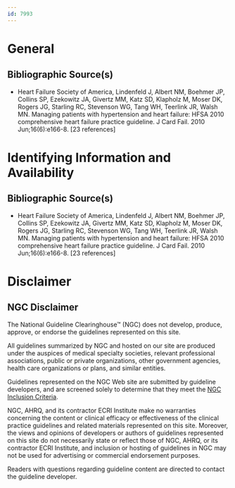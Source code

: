 ```yaml
---
id: 7993
---
```


# General

## Bibliographic Source(s)

- Heart Failure Society of America, Lindenfeld J, Albert NM, Boehmer JP, Collins SP, Ezekowitz JA, Givertz MM, Katz SD, Klapholz M, Moser DK, Rogers JG, Starling RC, Stevenson WG, Tang WH, Teerlink JR, Walsh MN. Managing patients with hypertension and heart failure: HFSA 2010 comprehensive heart failure practice guideline. J Card Fail. 2010 Jun;16(6):e166-8. [23 references]

# Identifying Information and Availability

## Bibliographic Source(s)

- Heart Failure Society of America, Lindenfeld J, Albert NM, Boehmer JP, Collins SP, Ezekowitz JA, Givertz MM, Katz SD, Klapholz M, Moser DK, Rogers JG, Starling RC, Stevenson WG, Tang WH, Teerlink JR, Walsh MN. Managing patients with hypertension and heart failure: HFSA 2010 comprehensive heart failure practice guideline. J Card Fail. 2010 Jun;16(6):e166-8. [23 references]

# Disclaimer

## NGC Disclaimer

The National Guideline Clearinghouse™ (NGC) does not develop, produce, approve, or endorse the guidelines represented on this site.

All guidelines summarized by NGC and hosted on our site are produced under the auspices of medical specialty societies, relevant professional associations, public or private organizations, other government agencies, health care organizations or plans, and similar entities.

Guidelines represented on the NGC Web site are submitted by guideline developers, and are screened solely to determine that they meet the [NGC Inclusion Criteria](/help-and-about/summaries/inclusion-criteria).

NGC, AHRQ, and its contractor ECRI Institute make no warranties concerning the content or clinical efficacy or effectiveness of the clinical practice guidelines and related materials represented on this site. Moreover, the views and opinions of developers or authors of guidelines represented on this site do not necessarily state or reflect those of NGC, AHRQ, or its contractor ECRI Institute, and inclusion or hosting of guidelines in NGC may not be used for advertising or commercial endorsement purposes.

Readers with questions regarding guideline content are directed to contact the guideline developer.


